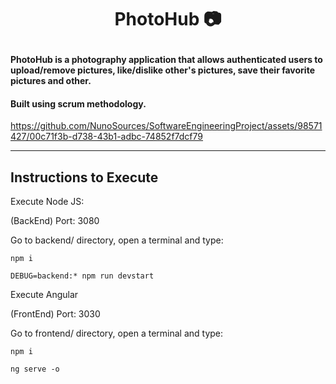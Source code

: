 # <p align="center"> PhotoHub 📷 </p>

#### PhotoHub is a photography application that allows authenticated users to upload/remove pictures, like/dislike other's pictures, save their favorite pictures and other.

#### Built using scrum methodology.

https://github.com/NunoSources/SoftwareEngineeringProject/assets/98571427/00c71f3b-d738-43b1-adbc-74852f7dcf79

---

## Instructions to Execute
Execute Node JS:

(BackEnd) Port: 3080

Go to backend/ directory, open a terminal and type:
```
npm i
```
```
DEBUG=backend:* npm run devstart
```

Execute Angular

(FrontEnd) Port: 3030

Go to frontend/ directory, open a terminal and type:
```
npm i
```
```
ng serve -o
```
